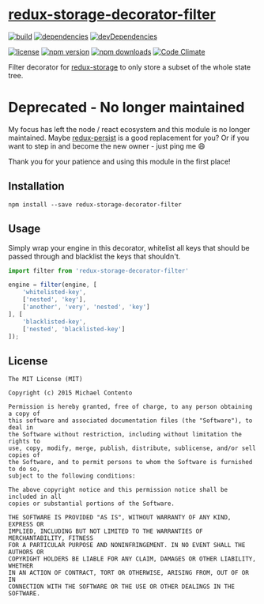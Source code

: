 # [redux-storage-decorator-filter][]

[![build](https://travis-ci.org/michaelcontento/redux-storage-decorator-filter.svg?branch=master)](https://travis-ci.org/michaelcontento/redux-storage-decorator-filter)
[![dependencies](https://david-dm.org/michaelcontento/redux-storage-decorator-filter.svg)](https://david-dm.org/michaelcontento/redux-storage-decorator-filter)
[![devDependencies](https://david-dm.org/michaelcontento/redux-storage-decorator-filter/dev-status.svg)](https://david-dm.org/michaelcontento/redux-storage-decorator-filter#info=devDependencies)

[![license](https://img.shields.io/npm/l/redux-storage-decorator-filter.svg?style=flat-square)](https://www.npmjs.com/package/redux-storage-decorator-filter)
[![npm version](https://img.shields.io/npm/v/redux-storage-decorator-filter.svg?style=flat-square)](https://www.npmjs.com/package/redux-storage-decorator-filter)
[![npm downloads](https://img.shields.io/npm/dm/redux-storage-decorator-filter.svg?style=flat-square)](https://www.npmjs.com/package/redux-storage-decorator-filter)
[![Code Climate](https://codeclimate.com/github/michaelcontento/redux-storage-decorator-filter/badges/gpa.svg)](https://codeclimate.com/github/michaelcontento/redux-storage-decorator-filter)

Filter decorator for [redux-storage][] to only store a subset of the whole
state tree.

# Deprecated - No longer maintained

My focus has left the node / react ecosystem and this module is no
longer maintained. Maybe [redux-persist](https://github.com/rt2zz/redux-persist) 
is a good replacement for you? Or if you want to step in and become
the new owner - just ping me :smile:

Thank you for your patience and using this module in the first place!

## Installation

    npm install --save redux-storage-decorator-filter

## Usage

Simply wrap your engine in this decorator, whitelist all keys that should
be passed through and blacklist the keys that shouldn't.

```js
import filter from 'redux-storage-decorator-filter'

engine = filter(engine, [
    'whitelisted-key',
    ['nested', 'key'],
    ['another', 'very', 'nested', 'key']
], [
    'blacklisted-key',
    ['nested', 'blacklisted-key']
]);
```

## License

    The MIT License (MIT)

    Copyright (c) 2015 Michael Contento

    Permission is hereby granted, free of charge, to any person obtaining a copy of
    this software and associated documentation files (the "Software"), to deal in
    the Software without restriction, including without limitation the rights to
    use, copy, modify, merge, publish, distribute, sublicense, and/or sell copies of
    the Software, and to permit persons to whom the Software is furnished to do so,
    subject to the following conditions:

    The above copyright notice and this permission notice shall be included in all
    copies or substantial portions of the Software.

    THE SOFTWARE IS PROVIDED "AS IS", WITHOUT WARRANTY OF ANY KIND, EXPRESS OR
    IMPLIED, INCLUDING BUT NOT LIMITED TO THE WARRANTIES OF MERCHANTABILITY, FITNESS
    FOR A PARTICULAR PURPOSE AND NONINFRINGEMENT. IN NO EVENT SHALL THE AUTHORS OR
    COPYRIGHT HOLDERS BE LIABLE FOR ANY CLAIM, DAMAGES OR OTHER LIABILITY, WHETHER
    IN AN ACTION OF CONTRACT, TORT OR OTHERWISE, ARISING FROM, OUT OF OR IN
    CONNECTION WITH THE SOFTWARE OR THE USE OR OTHER DEALINGS IN THE SOFTWARE.

  [redux-storage]: https://github.com/michaelcontento/redux-storage
  [redux-storage-decorator-filter]: https://github.com/michaelcontento/redux-storage-decorator-filter
